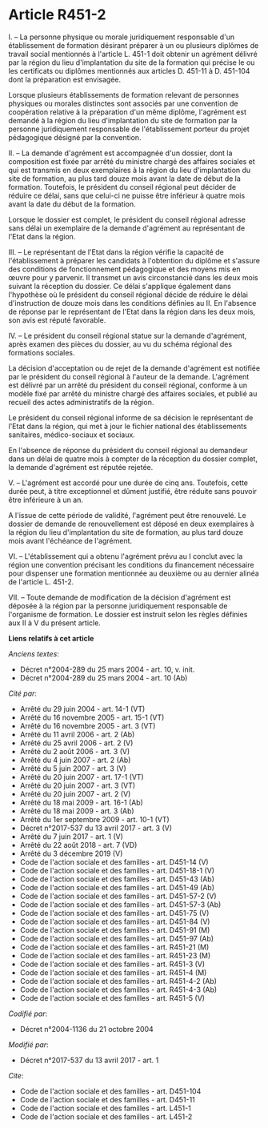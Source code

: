 # Article R451-2

I. – La personne physique ou morale juridiquement responsable d'un établissement de formation désirant préparer à un ou
plusieurs diplômes de travail social mentionnés à l'article L. 451-1 doit obtenir un agrément délivré par la région du lieu
d'implantation du site de la formation qui précise le ou les certificats ou diplômes mentionnés aux articles D. 451-11 à D.
451-104 dont la préparation est envisagée.

Lorsque plusieurs établissements de formation relevant de personnes physiques ou morales distinctes sont associés par une
convention de coopération relative à la préparation d'un même diplôme, l'agrément est demandé à la région du lieu
d'implantation du site de formation par la personne juridiquement responsable de l'établissement porteur du projet
pédagogique désigné par la convention.

II. – La demande d'agrément est accompagnée d'un dossier, dont la composition est fixée par arrêté du ministre chargé des
affaires sociales et qui est transmis en deux exemplaires à la région du lieu d'implantation du site de formation, au plus
tard douze mois avant la date de début de la formation. Toutefois, le président du conseil régional peut décider de réduire
ce délai, sans que celui-ci ne puisse être inférieur à quatre mois avant la date du début de la formation.

Lorsque le dossier est complet, le président du conseil régional adresse sans délai un exemplaire de la demande d'agrément au
représentant de l'Etat dans la région.

III. – Le représentant de l'Etat dans la région vérifie la capacité de l'établissement à préparer les candidats à l'obtention
du diplôme et s'assure des conditions de fonctionnement pédagogique et des moyens mis en œuvre pour y parvenir. Il transmet
un avis circonstancié dans les deux mois suivant la réception du dossier. Ce délai s'applique également dans l'hypothèse où
le président du conseil régional décide de réduire le délai d'instruction de douze mois dans les conditions définies au II.
En l'absence de réponse par le représentant de l'Etat dans la région dans les deux mois, son avis est réputé favorable.

IV. – Le président du conseil régional statue sur la demande d'agrément, après examen des pièces du dossier, au vu du schéma
régional des formations sociales.

La décision d'acceptation ou de rejet de la demande d'agrément est notifiée par le président du conseil régional à l'auteur
de la demande. L'agrément est délivré par un arrêté du président du conseil régional, conforme à un modèle fixé par arrêté du
ministre chargé des affaires sociales, et publié au recueil des actes administratifs de la région.

Le président du conseil régional informe de sa décision le représentant de l'Etat dans la région, qui met à jour le fichier
national des établissements sanitaires, médico-sociaux et sociaux.

En l'absence de réponse du président du conseil régional au demandeur dans un délai de quatre mois à compter de la réception
du dossier complet, la demande d'agrément est réputée rejetée.

V. – L'agrément est accordé pour une durée de cinq ans. Toutefois, cette durée peut, à titre exceptionnel et dûment justifié,
être réduite sans pouvoir être inférieure à un an.

A l'issue de cette période de validité, l'agrément peut être renouvelé. Le dossier de demande de renouvellement est déposé en
deux exemplaires à la région du lieu d'implantation du site de formation, au plus tard douze mois avant l'échéance de
l'agrément.

VI. – L'établissement qui a obtenu l'agrément prévu au I conclut avec la région une convention précisant les conditions du
financement nécessaire pour dispenser une formation mentionnée au deuxième ou au dernier alinéa de l'article L. 451-2.

VII. – Toute demande de modification de la décision d'agrément est déposée à la région par la personne juridiquement
responsable de l'organisme de formation. Le dossier est instruit selon les règles définies aux II à V du présent article.

**Liens relatifs à cet article**

_Anciens textes_:

  - Décret n°2004-289 du 25 mars 2004 - art. 10, v. init.
  - Décret n°2004-289 du 25 mars 2004 - art. 10 (Ab)

_Cité par_:

  - Arrêté du 29 juin 2004 - art. 14-1 (VT)
  - Arrêté du 16 novembre 2005 - art. 15-1 (VT)
  - Arrêté du 16 novembre 2005 - art. 3 (VT)
  - Arrêté du 11 avril 2006 - art. 2 (Ab)
  - Arrêté du 25 avril 2006 - art. 2 (V)
  - Arrêté du 2 août 2006 - art. 3 (V)
  - Arrêté du 4 juin 2007 - art. 2 (Ab)
  - Arrêté du 5 juin 2007 - art. 3 (V)
  - Arrêté du 20 juin 2007 - art. 17-1 (VT)
  - Arrêté du 20 juin 2007 - art. 3 (VT)
  - Arrêté du 20 juin 2007 - art. 2 (V)
  - Arrêté du 18 mai 2009 - art. 16-1 (Ab)
  - Arrêté du 18 mai 2009 - art. 3 (Ab)
  - Arrêté du 1er septembre 2009 - art. 10-1 (VT)
  - Décret n°2017-537 du 13 avril 2017 - art. 3 (V)
  - Arrêté du 7 juin 2017 - art. 1 (V)
  - Arrêté du 22 août 2018 - art. 7 (VD)
  - Arrêté du 3 décembre 2019 (V)
  - Code de l'action sociale et des familles - art. D451-14 (V)
  - Code de l'action sociale et des familles - art. D451-18-1 (V)
  - Code de l'action sociale et des familles - art. D451-43 (Ab)
  - Code de l'action sociale et des familles - art. D451-49 (Ab)
  - Code de l'action sociale et des familles - art. D451-57-2 (V)
  - Code de l'action sociale et des familles - art. D451-57-3 (Ab)
  - Code de l'action sociale et des familles - art. D451-75 (V)
  - Code de l'action sociale et des familles - art. D451-84 (V)
  - Code de l'action sociale et des familles - art. D451-91 (M)
  - Code de l'action sociale et des familles - art. D451-97 (Ab)
  - Code de l'action sociale et des familles - art. R451-21 (M)
  - Code de l'action sociale et des familles - art. R451-23 (M)
  - Code de l'action sociale et des familles - art. R451-3 (V)
  - Code de l'action sociale et des familles - art. R451-4 (M)
  - Code de l'action sociale et des familles - art. R451-4-2 (Ab)
  - Code de l'action sociale et des familles - art. R451-4-3 (Ab)
  - Code de l'action sociale et des familles - art. R451-5 (V)

_Codifié par_:

  - Décret n°2004-1136 du 21 octobre 2004

_Modifié par_:

  - Décret n°2017-537 du 13 avril 2017 - art. 1

_Cite_:

  - Code de l'action sociale et des familles - art. D451-104
  - Code de l'action sociale et des familles - art. D451-11
  - Code de l'action sociale et des familles - art. L451-1
  - Code de l'action sociale et des familles - art. L451-2
